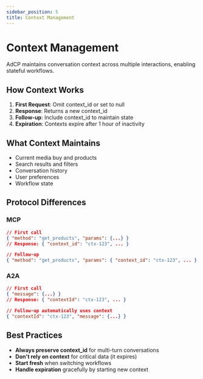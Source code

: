 ```yaml
---
sidebar_position: 5
title: Context Management
---
```


# Context Management

AdCP maintains conversation context across multiple interactions, enabling stateful workflows.

## How Context Works

1. **First Request**: Omit context_id or set to null
2. **Response**: Returns a new context_id
3. **Follow-up**: Include context_id to maintain state
4. **Expiration**: Contexts expire after 1 hour of inactivity

## What Context Maintains

- Current media buy and products
- Search results and filters
- Conversation history
- User preferences
- Workflow state

## Protocol Differences

### MCP
```json
// First call
{ "method": "get_products", "params": {...} }
// Response: { "context_id": "ctx-123", ... }

// Follow-up
{ "method": "get_products", "params": { "context_id": "ctx-123", ... } }
```

### A2A
```json
// First call
{ "message": {...} }
// Response: { "contextId": "ctx-123", ... }

// Follow-up automatically uses context
{ "contextId": "ctx-123", "message": {...} }
```

## Best Practices

- **Always preserve context_id** for multi-turn conversations
- **Don't rely on context** for critical data (it expires)
- **Start fresh** when switching workflows
- **Handle expiration** gracefully by starting new context